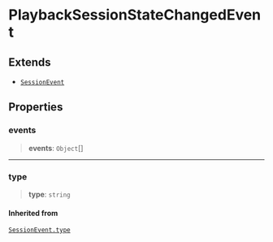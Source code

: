 # PlaybackSessionStateChangedEvent

## Extends

- [`SessionEvent`](reference/interfaces/SessionEvent.md)

## Properties

### events

> **events**: `Object`[]

***

### type

> **type**: `string`

#### Inherited from

[`SessionEvent.type`](reference/interfaces/SessionEvent.md#type)
